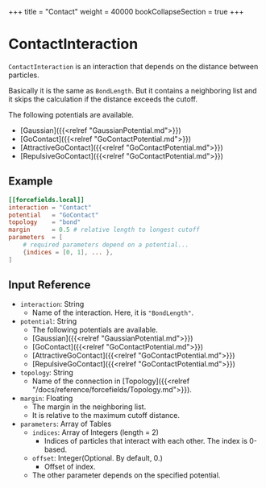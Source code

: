 +++
title = "Contact"
weight = 40000
bookCollapseSection = true
+++

# ContactInteraction

`ContactInteraction` is an interaction that depends on the distance between particles.

Basically it is the same as `BondLength`.
But it contains a neighboring list and it skips the calculation if the distance exceeds the cutoff.

The following potentials are available.

- [Gaussian]({{<relref "GaussianPotential.md">}})
- [GoContact]({{<relref "GoContactPotential.md">}})
- [AttractiveGoContact]({{<relref "GoContactPotential.md">}})
- [RepulsiveGoContact]({{<relref "GoContactPotential.md">}})


## Example

```toml
[[forcefields.local]]
interaction = "Contact"
potential   = "GoContact"
topology    = "bond"
margin      = 0.5 # relative length to longest cutoff
parameters  = [
    # required parameters depend on a potential...
    {indices = [0, 1], ... },
]
```

## Input Reference

- `interaction`: String
  - Name of the interaction. Here, it is `"BondLength"`.
- `potential`: String
  - The following potentials are available.
  - [Gaussian]({{<relref "GaussianPotential.md">}})
  - [GoContact]({{<relref "GoContactPotential.md">}})
  - [AttractiveGoContact]({{<relref "GoContactPotential.md">}})
  - [RepulsiveGoContact]({{<relref "GoContactPotential.md">}})
- `topology`: String
  - Name of the connection in [Topology]({{<relref "/docs/reference/forcefields/Topology.md">}}).
- `margin`: Floating
  - The margin in the neighboring list.
  - It is relative to the maximum cutoff distance.
- `parameters`: Array of Tables
  - `indices`: Array of Integers (length = 2)
    - Indices of particles that interact with each other. The index is 0-based.
  - `offset`: Integer(Optional. By default, 0.)
    - Offset of index.
  - The other parameter depends on the specified potential.
